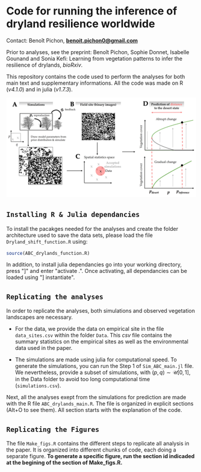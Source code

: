 # Code for running the inference of dryland resilience worldwide

Contact: Benoît Pichon, **benoit.pichon0@gmail.com**

Prior to analyses, see the preprint: Benoît Pichon, Sophie Donnet, Isabelle Gounand and Sonia Kefi: Learning from vegetation patterns to infer the resilience of drylands, *bioRxiv*.

This repository contains the code used to perform the analyses for both main text and supplementary informations.
All the code was made on R (*v4.1.0*) and in julia (*v1.7.3*).

<p align="center">
    <img src="https://github.com/bpichon0/ABC_drylands/blob/master/Example/Framework_ABC.jpg" width="800">
</p>

## `Installing R & Julia dependancies`


To install the pacakges needed for the analyses and create the folder architecture used to save the data sets, please load the file `Dryland_shift_function.R` using: 

```R
source(ABC_drylands_function.R)
```
In addition, to install julia dependancies go into your working directory, press "]" and enter "activate .". Once activating, all dependancies can be loaded using "] instantiate".


## `Replicating the analyses`

In order to replicate the analyses, both simulations and observed vegetation landscapes are necessary.

- For the data, we provide the data on empirical site in the file `data_sites.csv` within the folder `Data`. This *csv* file contains the summary statistics on the empirical sites as well as the environmental data used in the paper. 

- The simulations are made using julia for computational speed. To generate the simulations, you can run the Step 1 of `Sim_ABC_main.jl` file. We nevertheless, provide a subset of simulations, with $(p, q) \sim \mathcal{U}[0,1]$, in the Data folder to avoid too long computational time (`simulations.csv`).

Next, all the analyses exept from the simulations for prediction are made with the R file `ABC_drylands_main.R`. 
The file is organized in explicit sections (Alt+O to see them). All section starts with the explanation of the code.
 

## `Replicating the Figures`

The file `Make_figs.R` contains the different steps to replicate all analysis in the paper. It is organized into different chunks of code, each doing a separate figure. **To generate a specific figure, run the section id indicaded at the begining of the section of Make_figs.R.**



